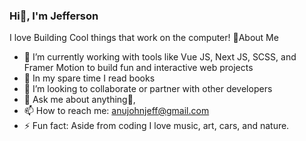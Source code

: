 ### Hi👋, I'm Jefferson
I love Building Cool things that work on the computer! 
🙋‍About Me
- 🔭 I’m currently working with tools like Vue JS, Next JS, SCSS, and Framer Motion to build fun and interactive web projects
- 🌱 In my spare time I read books
- 👯 I’m looking to collaborate or partner with other developers
- 💬 Ask me about anything🌚,
- 📫 How to reach me: anujohnjeff@gmail.com 
- ⚡ Fun fact: Aside from coding I love music, art, cars, and nature.
